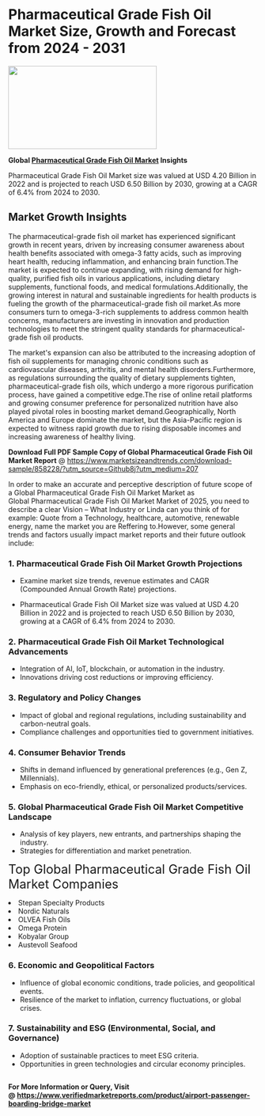 <H1>Pharmaceutical Grade Fish Oil Market Size, Growth and Forecast from 2024 - 2031</H1><img class="aligncenter size-medium wp-image-584254" src="https://thirdeyenews.in/wp-content/uploads/2024/09/Global-Market-Research-300x168.jpeg" alt="" width="300" height="168" /><p><strong>Global&nbsp;<a href="https://www.marketsizeandtrends.com/download-sample/858228/?utm_source=Github8j?utm_medium=207">Pharmaceutical Grade Fish Oil Market</a> Insights</strong></p><p>Pharmaceutical Grade Fish Oil Market size was valued at USD 4.20 Billion in 2022 and is projected to reach USD 6.50 Billion by 2030, growing at a CAGR of 6.4% from 2024 to 2030.</p><p><h2>Market Growth Insights</h2> <p>The pharmaceutical-grade fish oil market has experienced significant growth in recent years, driven by increasing consumer awareness about health benefits associated with omega-3 fatty acids, such as improving heart health, reducing inflammation, and enhancing brain function.The market is expected to continue expanding, with rising demand for high-quality, purified fish oils in various applications, including dietary supplements, functional foods, and medical formulations.Additionally, the growing interest in natural and sustainable ingredients for health products is fueling the growth of the pharmaceutical-grade fish oil market.As more consumers turn to omega-3-rich supplements to address common health concerns, manufacturers are investing in innovation and production technologies to meet the stringent quality standards for pharmaceutical-grade fish oil products.</p> <p>The market's expansion can also be attributed to the increasing adoption of fish oil supplements for managing chronic conditions such as cardiovascular diseases, arthritis, and mental health disorders.Furthermore, as regulations surrounding the quality of dietary supplements tighten, pharmaceutical-grade fish oils, which undergo a more rigorous purification process, have gained a competitive edge.The rise of online retail platforms and growing consumer preference for personalized nutrition have also played pivotal roles in boosting market demand.Geographically, North America and Europe dominate the market, but the Asia-Pacific region is expected to witness rapid growth due to rising disposable incomes and increasing awareness of healthy living.</p> <p><span class=""><strong>Download Full PDF Sample Copy of Global Pharmaceutical Grade Fish Oil Market Report</strong> @ <a href="https://www.marketsizeandtrends.com/download-sample/858228/?utm_source=Github8j?utm_medium=207" target="_blank">https://www.marketsizeandtrends.com/download-sample/858228/?utm_source=Github8j?utm_medium=207</a></span></p><p>In order to make an accurate and perceptive description of future scope of a Global&nbsp;Pharmaceutical Grade Fish Oil Market Market as Global&nbsp;Pharmaceutical Grade Fish Oil Market Market of 2025, you need to describe a clear Vision &ndash; What Industry or Linda can you think of for example: Quote from a Technology, healthcare, automotive, renewable energy, name the market you are Reffering to.However, some general trends and factors usually impact market reports and their future outlook include:</p><h3>1.&nbsp;<strong>Pharmaceutical Grade Fish Oil Market Growth Projections</strong></h3><ul><li>Examine market size trends, revenue estimates and CAGR (Compounded Annual Growth Rate) projections.</li><li><p>Pharmaceutical Grade Fish Oil Market size was valued at USD 4.20 Billion in 2022 and is projected to reach USD 6.50 Billion by 2030, growing at a CAGR of 6.4% from 2024 to 2030.</p></li></ul><h3>2.&nbsp;<strong>Pharmaceutical Grade Fish Oil Market Technological Advancements</strong></h3><ul><li>Integration of AI, IoT, blockchain, or automation in the industry.</li><li>Innovations driving cost reductions or improving efficiency.</li></ul><h3>3.&nbsp;<strong>Regulatory and Policy Changes</strong></h3><ul><li>Impact of global and regional regulations, including sustainability and carbon-neutral goals.</li><li>Compliance challenges and opportunities tied to government initiatives.</li></ul><h3>4.&nbsp;<strong>Consumer Behavior Trends</strong></h3><ul><li>Shifts in demand influenced by generational preferences (e.g., Gen Z, Millennials).</li><li>Emphasis on eco-friendly, ethical, or personalized products/services.</li></ul><h3>5.&nbsp;<strong>Global Pharmaceutical Grade Fish Oil Market Competitive Landscape</strong></h3><ul><li>Analysis of key players, new entrants, and partnerships shaping the industry.</li><li>Strategies for differentiation and market penetration.</li></ul><p data-pm-slice="1 1 []"><span style="color: inherit; font-family: inherit; font-size: 25px;">Top Global Pharmaceutical Grade Fish Oil Market Companies</span></p><div class="" data-test-id=""><p><li>Stepan Specialty Products</li><li> Nordic Naturals</li><li> OLVEA Fish Oils</li><li> Omega Protein</li><li> Kobyalar Group</li><li> Austevoll Seafood</li></p></div><h3>6.&nbsp;<strong>Economic and Geopolitical Factors</strong></h3><ul><li>Influence of global economic conditions, trade policies, and geopolitical events.</li><li>Resilience of the market to inflation, currency fluctuations, or global crises.</li></ul><h3>7.&nbsp;<strong>Sustainability and ESG (Environmental, Social, and Governance)</strong></h3><ul><li>Adoption of sustainable practices to meet ESG criteria.</li><li>Opportunities in green technologies and circular economy principles.</li></ul><h2><strong style="font-size: 14px;">For More Information or Query, Visit @&nbsp;</strong><a style="background-color: #ffffff; font-size: 14px;" href="https://www.marketsizeandtrends.com/report/pharmaceutical-grade-fish-oil-market/" target="_blank">https://www.verifiedmarketreports.com/product/airport-passenger-boarding-bridge-market</a></h2>